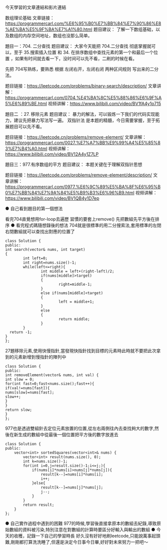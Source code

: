 今天學習的文章連結和影片連結

数组理论基础
文章链接：https://programmercarl.com/%E6%95%B0%E7%BB%84%E7%90%86%E8%AE%BA%E5%9F%BA%E7%A1%80.html
题目建议： 了解一下数组基础，以及数组的内存空间地址，数组也没那么简单。

題目一：704. 二分查找
题目建议： 大家今天能把 704.二分查找 彻底掌握就可以，至于 35.搜索插入位置 和 34. 在排序数组中查找元素的第一个和最后一个位置 ，如果有时间就去看一下，没时间可以先不看，二刷的时候在看。

先把 704写熟练，要熟悉 根据 左闭右开，左闭右闭 两种区间规则 写出来的二分法。

题目链接：https://leetcode.com/problems/binary-search/description/
文章讲解：https://programmercarl.com/0704.%E4%BA%8C%E5%88%86%E6%9F%A5%E6%89%BE.html
视频讲解：https://www.bilibili.com/video/BV1fA4y1o715

題目二 ：27. 移除元素
题目建议： 暴力的解法，可以锻炼一下我们的代码实现能力，建议先把暴力写法写一遍。 双指针法 是本题的精髓，今日需要掌握，至于拓展题目可以先不看。

题目链接：https://leetcode.cn/problems/remove-element/
文章讲解：https://programmercarl.com/0027.%E7%A7%BB%E9%99%A4%E5%85%83%E7%B4%A0.html
视频讲解：https://www.bilibili.com/video/BV12A4y1Z7LP

題目三：977.有序数组的平方
题目建议： 本题关键在于理解双指针思想

题目链接：https://leetcode.com/problems/remove-element/description/
文章讲解：https://programmercarl.com/0977.%E6%9C%89%E5%BA%8F%E6%95%B0%E7%BB%84%E7%9A%84%E5%B9%B3%E6%96%B9.html
视频讲解： https://www.bilibili.com/video/BV1QB4y1D7ep

● 自己看到題目的第一個想法

看完704直覺想用for-loop去遍歷
習慣的要套上remove()
先把數組先平方後在排序
● 看完程式碼隨想錄後的想法
704就是很標準的用二分搜索法,套用標準的左閉右閉數組就可以查找出對應的位置了

```
class Solution {
public:
int search(vector& nums, int target) 
{
        int left=0;
        int right=nums.size()-1;
        while(left<=right){
                int middle = left+(right-left)/2;
                if(nums[middle]>target)
                {
                        right=middle-1;
                }
                else if(nums[middle]<target)
                {
                        left = middle+1;
                }
                else
                {
                        return middle;
                }
        }
  return -1;
}
};
```
27題移除元素,使用快慢指針,當發現快指針找到目標的元素時此時就不要把此次拿到的元素新增到慢指針的陣列中

```
class Solution {
public:
int removeElement(vector& nums, int val) {
int slow = 0;
for(int fast=0;fast<nums.size();fast++){
if(val!=nums[fast]){
nums[slow]=nums[fast];
slow++;
}
}
return slow;
}
};
```

977也是透過雙組針去定位元素放置的位置,從左右兩側往內去查找夠大的數字,然後在新生成的數組中從最後一個位置把平方後的數字放進去
```
class Solution {
public:
    vector<int> sortedSquares(vector<int>& nums) {
        vector<int> result(nums.size(), 0);
        int k=nums.size()-1;
        for(int i=0,j=result.size()-1;i<=j;){
            if(nums[i]*nums[i]>nums[j]*nums[j]){
                result[k--]=nums[i]*nums[i];
                i++;
            }else{
                result[k--]=nums[j]*nums[j];
                j--;
            }
        }
        return result;
    }
};
```
● 自己實作過程中遇到的困難
977的時候,學習後直接拿原本的數組去紀錄,導致原始數組的資料被污染,特別注意在對數組的計算時要區分好輸入與輸出的數組
● 今天的收穫，記錄一下自己的學習時長
好久沒有好好地刷leetcode,只能說萬事起頭難,剛剛都打算洗洗睡了,但還是決定今日事今日畢,好好對未來努力一把吧～
